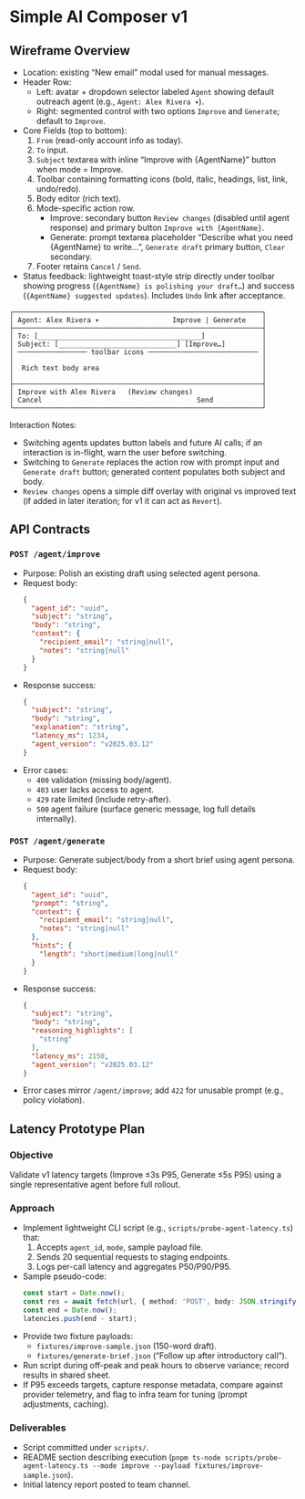 # Simple AI Composer v1

## Wireframe Overview
- Location: existing “New email” modal used for manual messages.
- Header Row:
  - Left: avatar + dropdown selector labeled `Agent` showing default outreach agent (e.g., `Agent: Alex Rivera ▾`).
  - Right: segmented control with two options `Improve` and `Generate`; default to `Improve`.
- Core Fields (top to bottom):
  1. `From` (read-only account info as today).
  2. `To` input.
  3. `Subject` textarea with inline “Improve with {AgentName}” button when mode = Improve.
  4. Toolbar containing formatting icons (bold, italic, headings, list, link, undo/redo).
  5. Body editor (rich text).
  6. Mode-specific action row.
     - Improve: secondary button `Review changes` (disabled until agent response) and primary button `Improve with {AgentName}`.
     - Generate: prompt textarea placeholder “Describe what you need {AgentName} to write…”, `Generate draft` primary button, `Clear` secondary.
  7. Footer retains `Cancel` / `Send`.
- Status feedback: lightweight toast-style strip directly under toolbar showing progress (`{AgentName} is polishing your draft…`) and success (`{AgentName} suggested updates`). Includes `Undo` link after acceptance.

```
┌─────────────────────────────────────────────────────────────┐
│ Agent: Alex Rivera ▾                  Improve | Generate    │
├─────────────────────────────────────────────────────────────┤
│ To: [________________________________________]              │
│ Subject: [_____________________________] [Improve…]         │
│ ───────────────── toolbar icons ─────────────────────────── │
│                                                             │
│  Rich text body area                                        │
│                                                             │
├─────────────────────────────────────────────────────────────┤
│ Improve with Alex Rivera   (Review changes)                 │
│ Cancel                                      Send            │
└─────────────────────────────────────────────────────────────┘
```

Interaction Notes:
- Switching agents updates button labels and future AI calls; if an interaction is in-flight, warn the user before switching.
- Switching to `Generate` replaces the action row with prompt input and `Generate draft` button; generated content populates both subject and body.
- `Review changes` opens a simple diff overlay with original vs improved text (if added in later iteration; for v1 it can act as `Revert`).

## API Contracts

### `POST /agent/improve`
- Purpose: Polish an existing draft using selected agent persona.
- Request body:
  ```json
  {
    "agent_id": "uuid",
    "subject": "string",
    "body": "string",
    "context": {
      "recipient_email": "string|null",
      "notes": "string|null"
    }
  }
  ```
- Response success:
  ```json
  {
    "subject": "string",
    "body": "string",
    "explanation": "string",
    "latency_ms": 1234,
    "agent_version": "v2025.03.12"
  }
  ```
- Error cases:
  - `400` validation (missing body/agent).
  - `403` user lacks access to agent.
  - `429` rate limited (include retry-after).
  - `500` agent failure (surface generic message, log full details internally).

### `POST /agent/generate`
- Purpose: Generate subject/body from a short brief using agent persona.
- Request body:
  ```json
  {
    "agent_id": "uuid",
    "prompt": "string",
    "context": {
      "recipient_email": "string|null",
      "notes": "string|null"
    },
    "hints": {
      "length": "short|medium|long|null"
    }
  }
  ```
- Response success:
  ```json
  {
    "subject": "string",
    "body": "string",
    "reasoning_highlights": [
      "string"
    ],
    "latency_ms": 2150,
    "agent_version": "v2025.03.12"
  }
  ```
- Error cases mirror `/agent/improve`; add `422` for unusable prompt (e.g., policy violation).

## Latency Prototype Plan

### Objective
Validate v1 latency targets (Improve ≤3s P95, Generate ≤5s P95) using a single representative agent before full rollout.

### Approach
- Implement lightweight CLI script (e.g., `scripts/probe-agent-latency.ts`) that:
  1. Accepts `agent_id`, `mode`, sample payload file.
  2. Sends 20 sequential requests to staging endpoints.
  3. Logs per-call latency and aggregates P50/P90/P95.
- Sample pseudo-code:
  ```ts
  const start = Date.now();
  const res = await fetch(url, { method: 'POST', body: JSON.stringify(payload) });
  const end = Date.now();
  latencies.push(end - start);
  ```
- Provide two fixture payloads:
  - `fixtures/improve-sample.json` (150-word draft).
  - `fixtures/generate-brief.json` (“Follow up after introductory call”).
- Run script during off-peak and peak hours to observe variance; record results in shared sheet.
- If P95 exceeds targets, capture response metadata, compare against provider telemetry, and flag to infra team for tuning (prompt adjustments, caching).

### Deliverables
- Script committed under `scripts/`.
- README section describing execution (`pnpm ts-node scripts/probe-agent-latency.ts --mode improve --payload fixtures/improve-sample.json`).
- Initial latency report posted to team channel.
